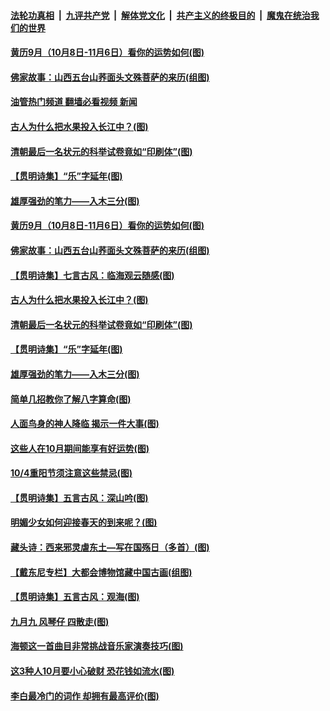 ####  [法轮功真相](../../../../basic/blob/master/README.md?t=10061801) &nbsp;|&nbsp; [九评共产党](../../../../9ping.md/blob/master/README.md?t=10061801) &nbsp;|&nbsp; [解体党文化](../../../../jtdwh.md/blob/master/README.md?t=10061801)  &nbsp;|&nbsp; [共产主义的终极目的](../../../../gczydzjmd.md/blob/master/README.md?t=10061801) &nbsp;|&nbsp; [魔鬼在统治我们的世界](../../../../mgztzwmdsj.md/blob/master/README.md?t=10061801) 

#### [黄历9月（10月8日-11月6日）看你的运势如何(图)](../pages/p7/1018130.md?t=10061801) 

#### [佛家故事：山西五台山荞面头文殊菩萨的来历(组图)](../pages/p7/1018114.md?t=10061801) 

#### [油管热门频道 翻墙必看视频 新闻](http://209.250.226.216:81/youtube.html?10061801)

#### [古人为什么把水果投入长江中？(图)](../pages/p7/1018201.md?t=10061801) 

#### [清朝最后一名状元的科举试卷竟如“印刷体”(图)](../pages/p7/1018186.md?t=10061801) 

#### [【贯明诗集】“乐”字延年(图)](../pages/p7/1018171.md?t=10061801) 

#### [雄厚强劲的笔力——入木三分(图)](../pages/p7/1017813.md?t=10061801) 

#### [黄历9月（10月8日-11月6日）看你的运势如何(图)](../pages/p7/1018130.md?t=10061801) 

#### [佛家故事：山西五台山荞面头文殊菩萨的来历(组图)](../pages/p7/1018114.md?t=10061801) 

#### [【贯明诗集】七言古风：临海观云随感(图)](../pages/p7/1018276.md?t=10061801) 

#### [古人为什么把水果投入长江中？(图)](../pages/p7/1018201.md?t=10061801) 

#### [清朝最后一名状元的科举试卷竟如“印刷体”(图)](../pages/p7/1018186.md?t=10061801) 

#### [【贯明诗集】“乐”字延年(图)](../pages/p7/1018171.md?t=10061801) 

#### [雄厚强劲的笔力——入木三分(图)](../pages/p7/1017813.md?t=10061801) 

#### [简单几招教你了解八字算命(图)](../pages/p7/1018174.md?t=10061801) 

#### [人面鸟身的神人降临 揭示一件大事(图)](../pages/p7/1018132.md?t=10061801) 

#### [这些人在10月期间能享有好运势(图)](../pages/p7/1018131.md?t=10061801) 

#### [10/4重阳节须注意这些禁忌(图)](../pages/p7/1018241.md?t=10061801) 

#### [【贯明诗集】五言古风：深山吟(图)](../pages/p7/1017997.md?t=10061801) 

#### [明媚少女如何迎接春天的到来呢？(图)](../pages/p7/1015686.md?t=10061801) 

#### [藏头诗：西来邪灵虐东土—写在国殇日（多首）(图)](../pages/p7/1018006.md?t=10061801) 

#### [【戴东尼专栏】大都会博物馆藏中国古画(组图)](../pages/p7/1013665.md?t=10061801) 

#### [【贯明诗集】五言古风：观海(图)](../pages/p7/1017988.md?t=10061801) 

#### [九月九 风琴仔 四散走(图)](../pages/p7/1016307.md?t=10061801) 

#### [海顿这一首曲目非常挑战音乐家演奏技巧(图)](../pages/p7/1016198.md?t=10061801) 

#### [这3种人10月要小心破财 恐花钱如流水(图)](../pages/p7/1017891.md?t=10061801) 

#### [李白最冷门的词作 却拥有最高评价(图)](../pages/p7/1017867.md?t=10061801) 

<img src='http://gfw-breaker.win/goodnews/indexes/p7.md' width='0px' height='0px'/>
